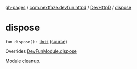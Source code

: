 [gh-pages](../../index.md) / [com.nextfaze.devfun.httpd](../index.md) / [DevHttpD](index.md) / [dispose](./dispose.md)

# dispose

`fun dispose(): `[`Unit`](https://kotlinlang.org/api/latest/jvm/stdlib/kotlin/-unit/index.html) [(source)](https://github.com/NextFaze/dev-fun/tree/master/devfun-httpd/src/main/java/com/nextfaze/devfun/httpd/HttpD.kt#L75)

Overrides [DevFunModule.dispose](../../com.nextfaze.devfun.core/-dev-fun-module/dispose.md)

Module cleanup.

